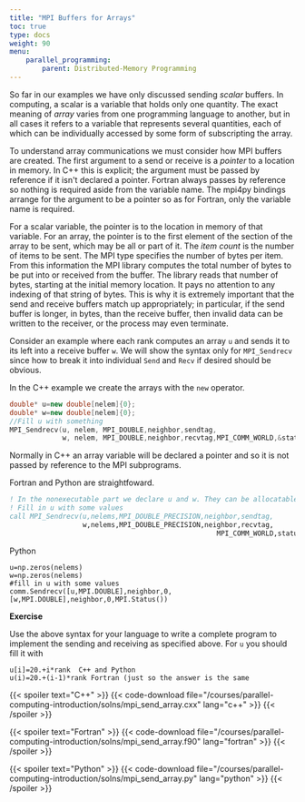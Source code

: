 ```yaml
---
title: "MPI Buffers for Arrays"
toc: true
type: docs
weight: 90
menu:
    parallel_programming:
        parent: Distributed-Memory Programming
---
```


So far in our examples we have only discussed sending _scalar_ buffers.  In computing, a scalar is a variable that holds only one quantity. The exact meaning of _array_ varies from one programming language to another, but in all cases it refers to a variable that represents several quantities, each of which can be individually accessed by some form of subscripting the array.

To understand array communications we must consider how MPI buffers are created. The first argument to a send or receive is a _pointer_ to a location in memory.  In C++ this is explicit; the argument must be passed by reference if it isn't declared a pointer.  Fortran always passes by reference so nothing is required aside from the variable name. The mpi4py bindings arrange for the argument to be a pointer so as for Fortran, only the variable name is required.

For a scalar variable, the pointer is to the location in memory of that variable. For an array, the pointer is to the first element of the section of the array to be sent, which may be all or part of it. The _item count_ is the number of items to be sent.  The MPI type specifies the number of bytes per item.  From this information the MPI library computes the total number of bytes to be put into or received from the buffer. The library reads that number of bytes, starting at the initial memory location.  It pays no attention to any indexing of that string of bytes. This is why it is extremely important that the send and receive buffers match up appropriately; in particular, if the send buffer is longer, in bytes, than the receive buffer, then invalid data can be written to the receiver, or the process may even terminate.

Consider an example where each rank computes an array `u` and sends it to its left into a receive buffer `w`.  We will show the syntax only for `MPI_Sendrecv` since how to break it into individual `Send` and `Recv` if desired should be obvious.

In the C++ example we create the arrays with the `new` operator.
```c++
double* u=new double[nelem]{0};
double* w=new double[nelem]{0};
//Fill u with something
MPI_Sendrecv(u, nelem, MPI_DOUBLE,neighbor,sendtag,
             w, nelem, MPI_DOUBLE,neighbor,recvtag,MPI_COMM_WORLD,&status);
```
Normally in C++ an array variable will be declared a pointer and so it is not passed by reference to the MPI subprograms. 

Fortran and Python are straightfoward.
```fortran
! In the nonexecutable part we declare u and w. They can be allocatable or static.
! Fill in u with some values
call MPI_Sendrecv(u,nelems,MPI_DOUBLE_PRECISION,neighbor,sendtag,              &
                  w,nelems,MPI_DOUBLE_PRECISION,neighbor,recvtag,              &
                                                   MPI_COMM_WORLD,status,ierr)
```

Python
```
u=np.zeros(nelems)
w=np.zeros(nelems)
#fill in u with some values
comm.Sendrecv([u,MPI.DOUBLE],neighbor,0,[w,MPI.DOUBLE],neighbor,0,MPI.Status())
```

**Exercise**

Use the above syntax for your language to write a complete program to implement the sending and receiving as specified above.  For `u` you should fill it with 
```nohighlight
u[i]=20.+i*rank  C++ and Python
u(i)=20.+(i-1)*rank Fortran (just so the answer is the same
```

{{< spoiler text="C++" >}}
{{< code-download file="/courses/parallel-computing-introduction/solns/mpi_send_array.cxx" lang="c++" >}}
{{< /spoiler >}}

{{< spoiler text="Fortran" >}}
{{< code-download file="/courses/parallel-computing-introduction/solns/mpi_send_array.f90" lang="fortran" >}}
{{< /spoiler >}}

{{< spoiler text="Python" >}}
{{< code-download file="/courses/parallel-computing-introduction/solns/mpi_send_array.py" lang="python" >}}
{{< /spoiler >}}


